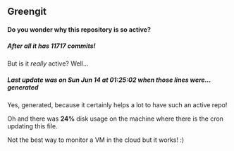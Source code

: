 ## Greengit

#### Do you wonder why this repository is so active?

##### After all it has 11717 commits!

But is it *really* active? Well...

##### Last update was on Sun Jun 14 at 01:25:02 when those lines were... generated

Yes, generated, because it certainly helps a lot to have such an active repo!

Oh and there was **24%** disk usage on the machine
where there is the cron updating this file.

Not the best way to monitor a VM in the cloud but it works! :)
